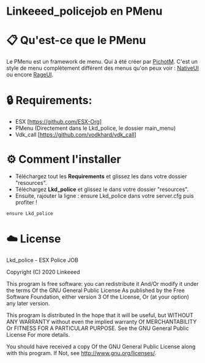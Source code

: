 # Linkeeed_policejob en PMenu

# :clipboard: **Qu'est-ce que le PMenu**

Le PMenu est un framework de menu. Qui à été créer par [PichotM](https://github.com/PichotM).
C'est un style de menu complètement différent des menus qu'on peux voir : [NativeUI](https://github.com/Guad/NativeUI/) ou encore [RageUI](https://github.com/iTexZoz/RageUI).

# :lock: **Requirements:**
- ESX [https://github.com/ESX-Org]
- PMenu (Directement dans le Lkd_police, le dossier main_menu)
- Vdk_call [https://github.com/vodkhard/vdk_call]

# :gear: **Comment l'installer**

- Téléchargez tout les **Requirements** et glissez les dans votre dossier "resources".
- Téléchargez **Lkd_police** et glissez le dans votre dossier "resources".
- Ensuite, rajouter la ligne : ensure Lkd_police dans votre server.cfg puis profiter !
```
ensure Lkd_police
```

# :cloud: **License** 
Lkd_police - ESX Police JOB

Copyright (C) 2020 Linkeeed

This program Is free software: you can redistribute it And/Or modify it under the terms Of the GNU General Public License As published by the Free Software Foundation, either version 3 Of the License, Or (at your option) any later version.

This program Is distributed In the hope that it will be useful, but WITHOUT ANY WARRANTY without even the implied warranty Of MERCHANTABILITY Or FITNESS FOR A PARTICULAR PURPOSE. See the GNU General Public License For more details.

You should have received a copy Of the GNU General Public License along with this program. If Not, see http://www.gnu.org/licenses/.
